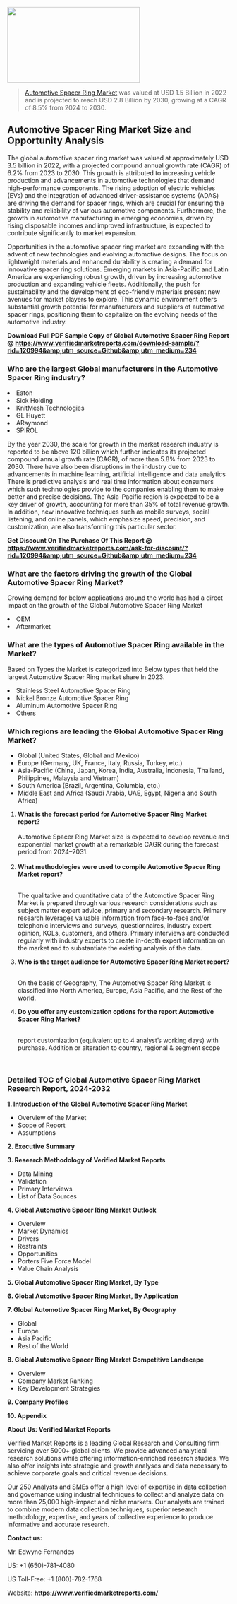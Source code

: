 
<img src="https://ffe5etoiles.com/wp-content/uploads/2024/12/MST1-300x171.png" alt="" width="300" height="171" class="alignnone size-medium wp-image-20088" /><blockquote><p><p><a href="https://www.verifiedmarketreports.com/download-sample/?rid=120994&utm_source=Github&utm_medium=234" target="_blank">Automotive Spacer Ring Market</a> was valued at USD 1.5 Billion in 2022 and is projected to reach USD 2.8 Billion by 2030, growing at a CAGR of 8.5% from 2024 to 2030.</p></blockquote><p><h2>Automotive Spacer Ring Market Size and Opportunity Analysis</h2><p>The global automotive spacer ring market was valued at approximately USD 3.5 billion in 2022, with a projected compound annual growth rate (CAGR) of 6.2% from 2023 to 2030. This growth is attributed to increasing vehicle production and advancements in automotive technologies that demand high-performance components. The rising adoption of electric vehicles (EVs) and the integration of advanced driver-assistance systems (ADAS) are driving the demand for spacer rings, which are crucial for ensuring the stability and reliability of various automotive components. Furthermore, the growth in automotive manufacturing in emerging economies, driven by rising disposable incomes and improved infrastructure, is expected to contribute significantly to market expansion.</p><p>Opportunities in the automotive spacer ring market are expanding with the advent of new technologies and evolving automotive designs. The focus on lightweight materials and enhanced durability is creating a demand for innovative spacer ring solutions. Emerging markets in Asia-Pacific and Latin America are experiencing robust growth, driven by increasing automotive production and expanding vehicle fleets. Additionally, the push for sustainability and the development of eco-friendly materials present new avenues for market players to explore. This dynamic environment offers substantial growth potential for manufacturers and suppliers of automotive spacer rings, positioning them to capitalize on the evolving needs of the automotive industry.</p></p><p class=""><strong>Download Full PDF Sample Copy of Global Automotive Spacer Ring Report @ <a href="https://www.verifiedmarketreports.com/download-sample/?rid=120994&amp;utm_source=Github&amp;utm_medium=234" target="_blank">https://www.verifiedmarketreports.com/download-sample/?rid=120994&amp;utm_source=Github&amp;utm_medium=234</a></strong></p><h3 id="" class="">Who are the largest Global manufacturers in the Automotive Spacer Ring industry?</h3><p><li>Eaton</li><li> Sick Holding</li><li> KnitMesh Technologies</li><li> GL Huyett</li><li> ARaymond</li><li> SPIROL</li></p><div class=""><div class="" dir="" data-message-author-role="" data-message-id="" data-message-model-slug=""><div class=""><div class=""><div class=""><div class="" dir="" data-message-author-role="" data-message-id="" data-message-model-slug=""><div class=""><div class=""><p>By the year 2030, the scale for growth in the market research industry is reported to be above 120 billion which further indicates its projected compound annual growth rate (CAGR), of more than 5.8% from 2023 to 2030. There have also been disruptions in the industry due to advancements in machine learning, artificial intelligence and data analytics There is predictive analysis and real time information about consumers which such technologies provide to the companies enabling them to make better and precise decisions. The Asia-Pacific region is expected to be a key driver of growth, accounting for more than 35% of total revenue growth. In addition, new innovative techniques such as mobile surveys, social listening, and online panels, which emphasize speed, precision, and customization, are also transforming this particular sector.</p><p><strong>Get Discount On The Purchase Of This Report @&nbsp; <a href="https://www.verifiedmarketreports.com/ask-for-discount/?rid=120994&amp;utm_source=Github&amp;utm_medium=234" target="_blank">https://www.verifiedmarketreports.com/ask-for-discount/?rid=120994&amp;utm_source=Github&amp;utm_medium=234</a></strong></p></div></div></div></div></div></div></div></div><h3 id="" class="">What are the factors driving the growth of the Global Automotive Spacer Ring Market?</h3><p id="" class="">Growing demand for below applications around the world has had a direct impact on the growth of the Global Automotive Spacer Ring Market</p><p id="" class=""><li>OEM</li><li> Aftermarket</li></p><h3 id="" class="">What are the types of Automotive Spacer Ring available in the Market?</h3><p id="" class="">Based on Types the Market is categorized into Below types that held the largest Automotive Spacer Ring market share In 2023.</p><p id="" class=""><li>Stainless Steel Automotive Spacer Ring</li><li> Nickel Bronze Automotive Spacer Ring</li><li> Aluminum Automotive Spacer Ring</li><li> Others</li></p><h3 id="" class="">Which regions are leading the Global Automotive Spacer Ring Market?</h3><ul><li>Global (United States, Global and Mexico)</li><li>Europe (Germany, UK, France, Italy, Russia, Turkey, etc.)</li><li>Asia-Pacific (China, Japan, Korea, India, Australia, Indonesia, Thailand, Philippines, Malaysia and Vietnam)</li><li>South America (Brazil, Argentina, Columbia, etc.)</li><li>Middle East and Africa (Saudi Arabia, UAE, Egypt, Nigeria and South Africa)</li></ul><p><ol><li><strong>What is the forecast period for Automotive Spacer Ring Market report?<br /></strong><br /><span data-sheets-root="1" data-sheets-value="{&quot;1&quot;:2,&quot;2&quot;:&quot;XXXX size is expected to develop revenue and exponential market growth at a remarkable CAGR during the forecast period from 2024&ndash;2030.&quot;}" data-sheets-userformat="{&quot;2&quot;:12674,&quot;4&quot;:{&quot;1&quot;:2,&quot;2&quot;:16776960},&quot;10&quot;:2,&quot;11&quot;:0,&quot;15&quot;:&quot;Arial&quot;,&quot;16&quot;:12}">Automotive Spacer Ring Market size is expected to develop revenue and exponential market growth at a remarkable CAGR during the forecast period from 2024&ndash;2031.</span><br /><br /></li><li><strong>What methodologies were used to compile Automotive Spacer Ring Market report?<br /><br /></strong><p>The qualitative and quantitative data of the&nbsp;Automotive Spacer Ring Market is prepared through various research considerations such as subject matter expert advice, primary and secondary research. Primary research leverages valuable information from face-to-face and/or telephonic interviews and surveys, questionnaires, industry expert opinion, KOLs, customers, and others. Primary interviews are conducted regularly with industry experts to create in-depth expert information on the market and to substantiate the existing analysis of the data.&nbsp;</p></li><li><strong>Who is the target audience for Automotive Spacer Ring Market report?<br /><br /></strong><p>On the basis of Geography, The&nbsp;Automotive Spacer Ring Market is classified into North America, Europe, Asia Pacific, and the Rest of the world.</p></li><li><strong>Do you offer any customization options for the report Automotive Spacer Ring Market?<br /><br /></strong><p>report customization (equivalent up to 4 analyst&rsquo;s working days) with purchase. Addition or alteration to country, regional &amp; segment scope</p><p>&nbsp;</p></li></ol></p><h3 id="" class="">Detailed TOC of Global Automotive Spacer Ring Market Research Report, 2024-2032</h3><p id="" class=""><strong>1. Introduction of the Global Automotive Spacer Ring Market</strong></p><ul><li>Overview of the Market</li><li>Scope of Report</li><li>Assumptions</li></ul><p id="" class=""><strong>2. Executive Summary</strong></p><p id="" class=""><strong>3. Research Methodology of&nbsp;Verified Market Reports</strong></p><ul><li>Data Mining</li><li>Validation</li><li>Primary Interviews</li><li>List of Data Sources</li></ul><p id="" class=""><strong>4. Global Automotive Spacer Ring Market Outlook</strong></p><ul><li>Overview</li><li>Market Dynamics</li><li>Drivers</li><li>Restraints</li><li>Opportunities</li><li>Porters Five Force Model</li><li>Value Chain Analysis</li></ul><p id="" class=""><strong>5. Global Automotive Spacer Ring Market, By&nbsp;Type</strong></p><p id="" class=""><strong>6. Global Automotive Spacer Ring Market, By Application</strong></p><p id="" class=""><strong>7. Global Automotive Spacer Ring Market, By Geography</strong></p><ul><li>Global</li><li>Europe</li><li>Asia Pacific</li><li>Rest of the World</li></ul><p id="" class=""><strong>8. Global Automotive Spacer Ring Market Competitive Landscape</strong></p><ul><li>Overview</li><li>Company Market Ranking</li><li>Key Development Strategies</li></ul><p id="" class=""><strong>9. Company Profiles</strong></p><p id="" class=""><strong>10. Appendix</strong></p><p id="" class=""><strong>About Us: Verified Market Reports</strong></p><p id="" class="">Verified Market Reports is a leading Global Research and Consulting firm servicing over 5000+ global clients. We provide advanced analytical research solutions while offering information-enriched research studies. We also offer insights into strategic and growth analyses and data necessary to achieve corporate goals and critical revenue decisions.</p><p id="" class="">Our 250 Analysts and SMEs offer a high level of expertise in data collection and governance using industrial techniques to collect and analyze data on more than 25,000 high-impact and niche markets. Our analysts are trained to combine modern data collection techniques, superior research methodology, expertise, and years of collective experience to produce informative and accurate research.</p><p id="" class=""><strong>Contact us:</strong></p><p id="" class="">Mr. Edwyne Fernandes</p><p id="" class="">US: +1 (650)-781-4080</p><p id="" class="">US Toll-Free: +1 (800)-782-1768</p><p id="" class="">Website: <a target="" data-test-app-aware-link=""><strong>https://www.verifiedmarketreports.com/</strong></a></p>
